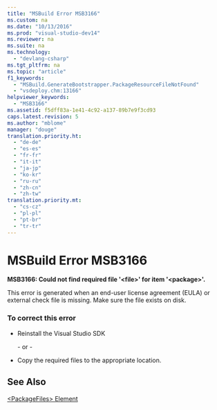 ```yaml
---
title: "MSBuild Error MSB3166"
ms.custom: na
ms.date: "10/13/2016"
ms.prod: "visual-studio-dev14"
ms.reviewer: na
ms.suite: na
ms.technology: 
  - "devlang-csharp"
ms.tgt_pltfrm: na
ms.topic: "article"
f1_keywords: 
  - "MSBuild.GenerateBootstrapper.PackageResourceFileNotFound"
  - "vsdeploy.chm:13166"
helpviewer_keywords: 
  - "MSB3166"
ms.assetid: f5dff83a-1e41-4c92-a137-89b7e9f3cd93
caps.latest.revision: 5
ms.author: "mblome"
manager: "douge"
translation.priority.ht: 
  - "de-de"
  - "es-es"
  - "fr-fr"
  - "it-it"
  - "ja-jp"
  - "ko-kr"
  - "ru-ru"
  - "zh-cn"
  - "zh-tw"
translation.priority.mt: 
  - "cs-cz"
  - "pl-pl"
  - "pt-br"
  - "tr-tr"
---
```

# MSBuild Error MSB3166
**MSB3166: Could not find required file '\<file>' for item '\<package>'.**  
  
 This error is generated when an end-user license agreement (EULA) or external check file is missing. Make sure the file exists on disk.  
  
### To correct this error  
  
-   Reinstall the Visual Studio SDK  
  
     \- or -  
  
-   Copy the required files to the appropriate location.  
  
## See Also  
 [\<PackageFiles> Element](../deployment/-packagefiles--element--bootstrapper-.md)